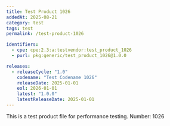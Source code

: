 ```yaml
---
title: Test Product 1026
addedAt: 2025-08-21
category: test
tags: test
permalink: /test-product-1026

identifiers:
  - cpe: cpe:2.3:a:testvendor:test_product_1026
  - purl: pkg:generic/test_product_1026@1.0.0

releases:
  - releaseCycle: "1.0"
    codename: "Test Codename 1026"
    releaseDate: 2025-01-01
    eol: 2026-01-01
    latest: "1.0.0"
    latestReleaseDate: 2025-01-01
---
```


This is a test product file for performance testing. Number: 1026
